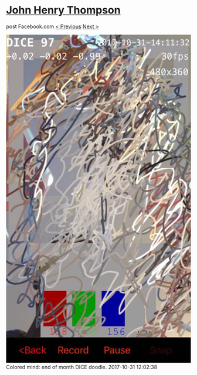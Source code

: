 # [John Henry Thompson](../README.md)
post Facebook.com
[< Previous](2017-11-03-4.md) [Next >](2017-10-31-2.md)

[![](../media/2017-10-31/Timeline-Photos-Colored-mind-end-of-month-DICE-doodle.jpg)](../README.md)
Colored mind: end of month DICE doodle.
2017-10-31 12:02:38